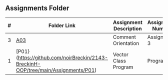##  Assignments Folder

|   #   | Folder Link | Assignment Description | Assignment Number |
| :---: | ----------- | ---------------------- | ---------------- |
|   3   |     [A03](https://github.com/noirBreckin/2143-BreckinH-OOP/tree/main/Assignments/A03#files)     |   Comment Orientation  |   Assignment 3   |
|   1   | [P01}(https://github.com/noirBreckin/2143-BreckinH-OOP/tree/main/Assignments/P01)               |   Vector Class Program |   Program 1      |

